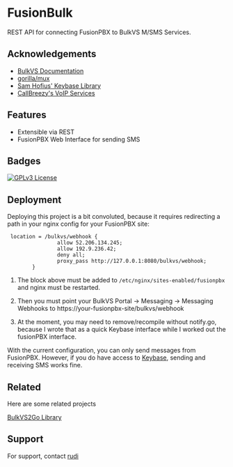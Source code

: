 
# FusionBulk

REST API for connecting FusionPBX to BulkVS M/SMS Services.


## Acknowledgements

 - [BulkVS Documentation](https://portal.bulkvs.com/api/v1.0/documentation)
 - [gorilla/mux](https://github.com/gorilla/mux)
 - [Sam Hofius' Keybase Library](samhofi.us/x/keybase/v2)
 - [CallBreezy's VoIP Services](https://callbreezy.com/)


## Features

- Extensible via REST
- FusionPBX Web Interface for sending SMS


## Badges
[![GPLv3 License](https://img.shields.io/badge/License-GPL%20v3-yellow.svg)](https://opensource.org/licenses/)


## Deployment

Deploying this project is a bit convoluted, because it requires redirecting a path in your nginx config for your FusionPBX site:

```       
 location = /bulkvs/webhook {
                allow 52.206.134.245;
                allow 192.9.236.42;
                deny all;
                proxy_pass http://127.0.0.1:8080/bulkvs/webhook;
        }
```

1. The block above must be added to `/etc/nginx/sites-enabled/fusionpbx` and nginx must be restarted.

2. Then you must point your BulkVS Portal -> Messaging -> Messaging Webhooks to https://your-fusionpbx-site/bulkvs/webhook

3. At the moment, you may need to remove/recompile without notify.go, because I wrote that as a quick Keybase interface while I worked out the fusionPBX interface. 

With the current configuration, you can only send messages from FusionPBX. However, if you do have access to [Keybase](https://keybase.io), sending and receiving SMS works fine.
## Related

Here are some related projects

[BulkVS2Go Library](https://github.com/rudi9719/BulkVS2Go)


## Support

For support, contact [rudi](https://rudi.nightmare.haus)

